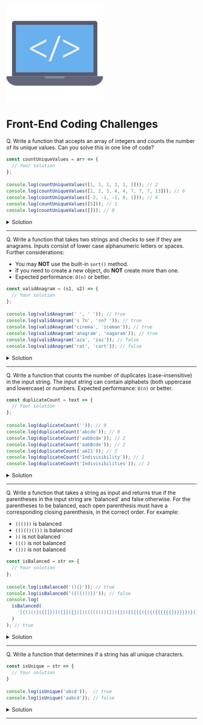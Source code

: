 ![Coding logo](images/logos/logo-coding.png)

# Front-End Coding Challenges

Q. Write a function that accepts an array of integers and counts the number of its unique values. Can you solve this in one line of code?

```js
const countUniqueValues = arr => {
  // Your solution
};

console.log(countUniqueValues([1, 1, 1, 1, 1, 2])); // 2
console.log(countUniqueValues([1, 2, 3, 4, 4, 7, 7, 7, 13])); // 6
console.log(countUniqueValues([-2, -1, -1, 0, 1])); // 4
console.log(countUniqueValues([5])); // 1
console.log(countUniqueValues([])); // 0
```

<details><summary>Solution</summary>

```js
const countUniqueValues = arr => {
  return new Set(arr).size;
};
```

</details>

---

Q. Write a function that takes two strings and checks to see if they are anagrams. Inputs consist of lower case alphanumeric letters or spaces.
Further considerations:
- You may **NOT** use the built-in `sort()` method.
- If you need to create a new object, do **NOT** create more than one.
- Expected performance: `O(n)` or better.

```js
const validAnagram = (s1, s2) => {
  // Your solution
};

console.log(validAnagram(' ', ' ')); // true
console.log(validAnagram('s 7n', 'sn7 ')); // true
console.log(validAnagram('cinema', 'iceman')); // true
console.log(validAnagram('anagram', 'nagaram')); // true
console.log(validAnagram('aza', 'zaz')); // false
console.log(validAnagram('rat', 'cart')); // false
```

<details><summary>Solution</summary>

```js
const validAnagram = (s1, s2) => {
  if (s1.length !== s2.length) return false;

  const freq = {};

  for (let letter of s1) {
    freq[letter] = (freq[letter] || 0) + 1;
  }

  for (let letter of s2) {
    if (!freq[letter]) {
      return false;
    } else {
      freq[letter]--;
    }
  }

  return true;
};

console.log(validAnagram(' ', ' ')); // true
console.log(validAnagram('s 7n', 'sn7 ')); // true
console.log(validAnagram('cinema', 'iceman')); // true
console.log(validAnagram('anagram', 'nagaram')); // true
console.log(validAnagram('aza', 'zaz')); // false
console.log(validAnagram('rat', 'cart')); // false
```

</details>

---

Q. Write a function that counts the number of duplicates (case-insensitive) in the input string. The input string can contain alphabets (both uppercase and lowercase) or numbers. Expected performance: `O(n)` or better.

```js
const duplicateCount = text => {
  // Your solution
};

console.log(duplicateCount('')); // 0
console.log(duplicateCount('abcde')); // 0
console.log(duplicateCount('aabbcde')); // 2
console.log(duplicateCount('aabBcde')); // 2
console.log(duplicateCount('aA11')); // 2
console.log(duplicateCount('Indivisibility')); // 1
console.log(duplicateCount('Indivisibilities')); // 2
```

<details><summary>Solution</summary>

```js
const duplicateCount = text => {
  const obj = {};
  let count = 0;

  for (let letter of text.toLowerCase()) {
    obj[letter] = (obj[letter] || 0) + 1;
    if (obj[letter] === 2) count++;
  }

  return count;
};

console.log(duplicateCount('')); //  0
console.log(duplicateCount('abcde')); //  0
console.log(duplicateCount('aabbcde')); //  2
console.log(duplicateCount('aabBcde')); //  2
console.log(duplicateCount('aA11')); //  2
console.log(duplicateCount('Indivisibility')); //  1
console.log(duplicateCount('Indivisibilities')); //  2
```

</details>

---

Q. Write a function that takes a string as input and returns true if the parentheses in the input string are 'balanced' and false otherwise. For the parentheses to be balanced, each open parenthesis must have a corresponding closing parenthesis, in the correct order. For example:
- `((()))` is balanced
- `(()(()()))` is balanced
- `)(` is not balanced
- `((()` is not balanced
- `()))` is not balanced

```js
const isBalanced = str => {
  // Your solution
};

console.log(isBalanced('(){}')); // true
console.log(isBalanced('({(()))}}')); // false
console.log(
  isBalanced(
    '[{()()}({[]})]({}[({})])((((((()[])){}))[]{{{({({({{{{{{}}}}}})})})}}}))[][][]'
  )
); // true
```

<details><summary>Solution</summary>

```js
const isBalanced = str => {
  const stack = [];

  for (let char of str) {
    if (char === '(' || char === '[' || char === '{') {
      stack.push(char);
    } else if (char === ')') {
      if (stack.pop() !== '(') return false;
    } else if (char === ']') {
      if (stack.pop() !== '[') return false;
    } else if (char === '}') {
      if (stack.pop() !== '{') return false;
    }
  }

  return !stack.length;
};

console.log(isBalanced('(){}')); // true
console.log(isBalanced('({(()))}}')); // false
console.log(
  isBalanced(
    '[{()()}({[]})]({}[({})])((((((()[])){}))[]{{{({({({{{{{{}}}}}})})})}}}))[][][]'
  )
); // true
```

</details>

---

Q. Write a function that determines if a string has all unique characters. 

```js
const isUnique = str => {
  // Your solution
}

console.log(isUnique('abcd'));  // true
console.log(isUnique('aabcd')); // false
```

<details><summary>Solution</summary>

```js
const isUnique = str => {
  let obj = {};
  for (let char of str) {
    if (obj[char]) return false;
    obj[char] = true;
  }
  return true;
}

console.log(isUnique('abcd'));  // true
console.log(isUnique('aabcd')); // false
```

</details>

---
